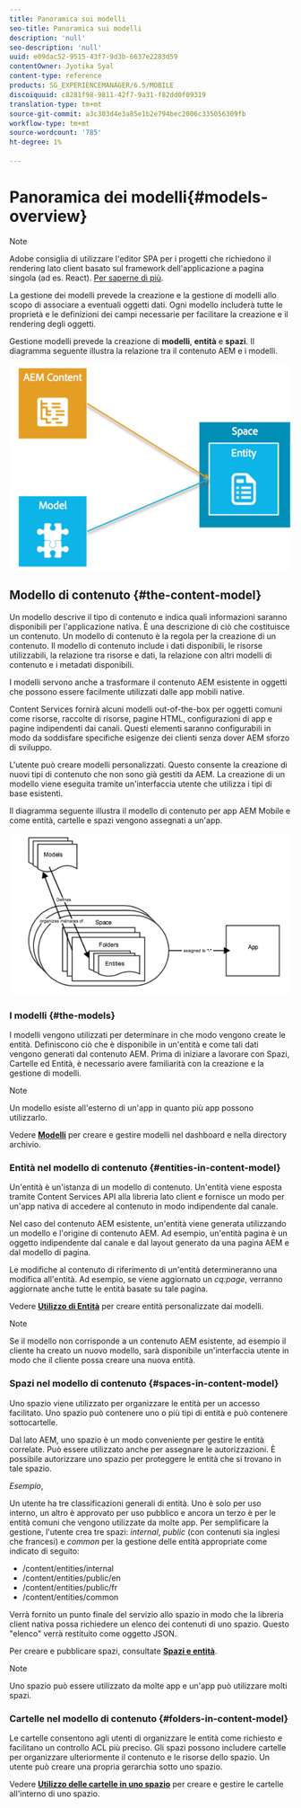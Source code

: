 ```yaml
---
title: Panoramica sui modelli
seo-title: Panoramica sui modelli
description: 'null'
seo-description: 'null'
uuid: e09dac52-9515-43f7-9d3b-6637e2283d59
contentOwner: Jyotika Syal
content-type: reference
products: SG_EXPERIENCEMANAGER/6.5/MOBILE
discoiquuid: c8281f98-9811-42f7-9a31-f82dd0f09319
translation-type: tm+mt
source-git-commit: a3c303d4e3a85e1b2e794bec2006c335056309fb
workflow-type: tm+mt
source-wordcount: '785'
ht-degree: 1%

---
```



# Panoramica dei modelli{#models-overview}

>[!NOTE]
>
> Adobe consiglia di utilizzare l&#39;editor SPA per i progetti che richiedono il rendering lato client basato sul framework dell&#39;applicazione a pagina singola (ad es. React). [Per saperne di più](/help/sites-developing/spa-overview.md).

La gestione dei modelli prevede la creazione e la gestione di modelli allo scopo di associare a eventuali oggetti dati. Ogni modello includerà tutte le proprietà e le definizioni dei campi necessarie per facilitare la creazione e il rendering degli oggetti.

Gestione modelli prevede la creazione di **modelli**, **entità** e **spazi**. Il diagramma seguente illustra la relazione tra il contenuto AEM e i modelli.

![chlimage_1-81](assets/chlimage_1-81.png)

## Modello di contenuto {#the-content-model}

Un modello descrive il tipo di contenuto e indica quali informazioni saranno disponibili per l&#39;applicazione nativa. È una descrizione di ciò che costituisce un contenuto. Un modello di contenuto è la regola per la creazione di un contenuto. Il modello di contenuto include i dati disponibili, le risorse utilizzabili, la relazione tra risorse e dati, la relazione con altri modelli di contenuto e i metadati disponibili.

I modelli servono anche a trasformare il contenuto AEM esistente in oggetti che possono essere facilmente utilizzati dalle app mobili native.

Content Services fornirà alcuni modelli out-of-the-box per oggetti comuni come risorse, raccolte di risorse, pagine HTML, configurazioni di app e pagine indipendenti dai canali. Questi elementi saranno configurabili in modo da soddisfare specifiche esigenze dei clienti senza dover AEM sforzo di sviluppo.

L&#39;utente può creare modelli personalizzati. Questo consente la creazione di nuovi tipi di contenuto che non sono già gestiti da AEM. La creazione di un modello viene eseguita tramite un&#39;interfaccia utente che utilizza i tipi di base esistenti.

Il diagramma seguente illustra il modello di contenuto per  app AEM Mobile e come entità, cartelle e spazi vengono assegnati a un&#39;app.

![chlimage_1-82](assets/chlimage_1-82.png)

### I modelli {#the-models}

I modelli vengono utilizzati per determinare in che modo vengono create le entità. Definiscono ciò che è disponibile in un&#39;entità e come tali dati vengono generati dal contenuto AEM. Prima di iniziare a lavorare con Spazi, Cartelle ed Entità, è necessario avere familiarità con la creazione e la gestione di modelli.

>[!NOTE]
>
>Un modello esiste all&#39;esterno di un&#39;app in quanto più app possono utilizzarlo.


Vedere **[Modelli](/help/mobile/administer-mobile-apps.md)** per creare e gestire modelli nel dashboard e nella directory archivio.

### Entità nel modello di contenuto {#entities-in-content-model}

Un&#39;entità è un&#39;istanza di un modello di contenuto. Un&#39;entità viene esposta tramite Content Services API alla libreria lato client e fornisce un modo per un&#39;app nativa di accedere al contenuto in modo indipendente dal canale.

Nel caso del contenuto AEM esistente, un&#39;entità viene generata utilizzando un modello e l&#39;origine di contenuto AEM. Ad esempio, un&#39;entità pagina è un oggetto indipendente dal canale e dal layout generato da una pagina AEM e dal modello di pagina.

Le modifiche al contenuto di riferimento di un&#39;entità determineranno una modifica all&#39;entità. Ad esempio, se viene aggiornato un *cq:page*, verranno aggiornate anche tutte le entità basate su tale pagina.

Vedere **[Utilizzo di Entità](/help/mobile/spaces-and-entities.md)** per creare entità personalizzate dai modelli.

>[!NOTE]
>
>Se il modello non corrisponde a un contenuto AEM esistente, ad esempio il cliente ha creato un nuovo modello, sarà disponibile un&#39;interfaccia utente in modo che il cliente possa creare una nuova entità.


### Spazi nel modello di contenuto {#spaces-in-content-model}

Uno spazio viene utilizzato per organizzare le entità per un accesso facilitato. Uno spazio può contenere uno o più tipi di entità e può contenere sottocartelle.

Dal lato AEM, uno spazio è un modo conveniente per gestire le entità correlate. Può essere utilizzato anche per assegnare le autorizzazioni. È possibile autorizzare uno spazio per proteggere le entità che si trovano in tale spazio.

*Esempio*,

Un utente ha tre classificazioni generali di entità. Uno è solo per uso interno, un altro è approvato per uso pubblico e ancora un terzo è per le entità comuni che vengono utilizzate da molte app. Per semplificare la gestione, l&#39;utente crea tre spazi: *internal*, *public* (con contenuti sia inglesi che francesi) e *common* per la gestione delle entità appropriate come indicato di seguito:

* /content/entities/internal
* /content/entities/public/en
* /content/entities/public/fr
* /content/entities/common

Verrà fornito un punto finale del servizio allo spazio in modo che la libreria client nativa possa richiedere un elenco dei contenuti di uno spazio. Questo &quot;elenco&quot; verrà restituito come oggetto JSON.

Per creare e pubblicare spazi, consultate **[Spazi e entità](/help/mobile/spaces-and-entities.md)**.

>[!NOTE]
>
>Uno spazio può essere utilizzato da molte app e un&#39;app può utilizzare molti spazi.

### Cartelle nel modello di contenuto {#folders-in-content-model}

Le cartelle consentono agli utenti di organizzare le entità come richiesto e facilitano un controllo ACL più preciso. Gli spazi possono includere cartelle per organizzare ulteriormente il contenuto e le risorse dello spazio. Un utente può creare una propria gerarchia sotto uno spazio.

Vedere **[Utilizzo delle cartelle in uno spazio](/help/mobile/spaces-and-entities.md)** per creare e gestire le cartelle all&#39;interno di uno spazio.
